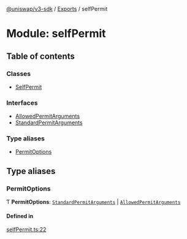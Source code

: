 [@uniswap/v3-sdk](../README.md) / [Exports](../modules.md) / selfPermit

# Module: selfPermit

## Table of contents

### Classes

- [SelfPermit](../classes/selfPermit.SelfPermit.md)

### Interfaces

- [AllowedPermitArguments](../interfaces/selfPermit.AllowedPermitArguments.md)
- [StandardPermitArguments](../interfaces/selfPermit.StandardPermitArguments.md)

### Type aliases

- [PermitOptions](selfPermit.md#permitoptions)

## Type aliases

### PermitOptions

Ƭ **PermitOptions**: [`StandardPermitArguments`](../interfaces/selfPermit.StandardPermitArguments.md) \| [`AllowedPermitArguments`](../interfaces/selfPermit.AllowedPermitArguments.md)

#### Defined in

[selfPermit.ts:22](https://github.com/Uniswap/uniswap-v3-sdk/blob/63d5c6d/src/selfPermit.ts#L22)
